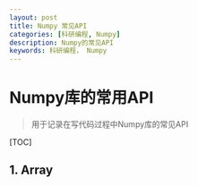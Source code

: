 ```yaml
---
layout: post
title: Numpy 常见API
categories: [科研编程, Numpy]
description: Numpy的常见API
keywords: 科研编程， Numpy
---
```


# Numpy库的常用API

> 用于记录在写代码过程中Numpy库的常见API

[TOC]

## 1. Array

